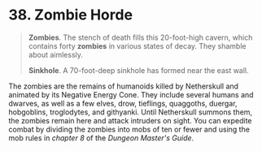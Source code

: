 # 38. Zombie Horde

>**Zombies**. The stench of death fills this 20-foot-high cavern, which contains forty **zombies** in various states of decay. They shamble about aimlessly.
>
>**Sinkhole**. A 70-foot-deep sinkhole has formed near the east wall.
>

The zombies are the remains of humanoids killed by Netherskull and animated by its Negative Energy Cone. They include several humans and dwarves, as well as a few elves, drow, tieflings, quaggoths, duergar, hobgoblins, troglodytes, and githyanki. Until Netherskull summons them, the zombies remain here and attack intruders on sight. You can expedite combat by dividing the zombies into mobs of ten or fewer and using the mob rules in *chapter 8* of the *Dungeon Master's Guide*.